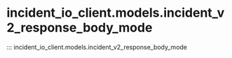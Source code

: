 # incident_io_client.models.incident_v2_response_body_mode

::: incident_io_client.models.incident_v2_response_body_mode

